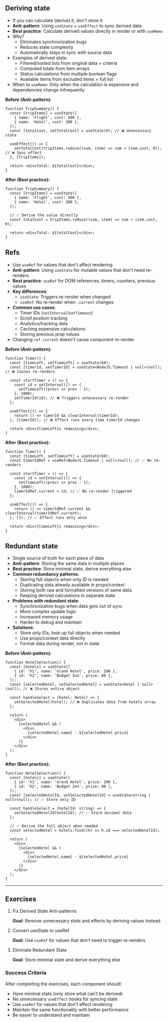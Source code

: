 ## Deriving state

- If you can calculate (derive) it, don't store it
- **Anti-pattern**: Using `useState` + `useEffect` to sync derived data
- **Best practice**: Calculate derived values directly in render or with `useMemo`
- Why?
  - Eliminates synchronization bugs
  - Reduces state complexity
  - Automatically stays in sync with source data
- Examples of derived state:
  - Filtered/sorted lists from original data + criteria
  - Computed totals from item arrays
  - Status calculations from multiple boolean flags
  - Available items from excluded items + full list
- When to `useMemo`: Only when the calculation is expensive and dependencies change infrequently

**Before (Anti-pattern):**

```tsx
function TripSummary() {
  const [tripItems] = useState([
    { name: 'Flight', cost: 500 },
    { name: 'Hotel', cost: 300 },
  ]);
  const [totalCost, setTotalCost] = useState(0); // ❌ Unnecessary state

  useEffect(() => {
    setTotalCost(tripItems.reduce((sum, item) => sum + item.cost, 0)); // ❌ Sync effect
  }, [tripItems]);

  return <div>Total: ${totalCost}</div>;
}
```

**After (Best practice):**

```tsx
function TripSummary() {
  const [tripItems] = useState([
    { name: 'Flight', cost: 500 },
    { name: 'Hotel', cost: 300 },
  ]);

  // ✅ Derive the value directly
  const totalCost = tripItems.reduce((sum, item) => sum + item.cost, 0);

  return <div>Total: ${totalCost}</div>;
}
```

## Refs

- Use `useRef` for values that don't affect rendering
- **Anti-pattern**: Using `useState` for mutable values that don't need re-renders
- **Best practice**: `useRef` for DOM references, timers, counters, previous values
- **Key differences**:
  - `useState`: Triggers re-render when changed
  - `useRef`: No re-render when `.current` changes
- **Common use cases**:
  - Timer IDs (`setInterval`/`setTimeout`)
  - Scroll position tracking
  - Analytics/tracking data
  - Caching expensive calculations
  - Storing previous prop values
- Changing `ref.current` doesn't cause component re-render

**Before (Anti-pattern):**

```tsx
function Timer() {
  const [timeLeft, setTimeLeft] = useState(60);
  const [timerId, setTimerId] = useState<NodeJS.Timeout | null>(null); // ❌ Causes re-renders

  const startTimer = () => {
    const id = setInterval(() => {
      setTimeLeft((prev) => prev - 1);
    }, 1000);
    setTimerId(id); // ❌ Triggers unnecessary re-render
  };

  useEffect(() => {
    return () => timerId && clearInterval(timerId);
  }, [timerId]); // ❌ Effect runs every time timerId changes

  return <div>{timeLeft}s remaining</div>;
}
```

**After (Best practice):**

```tsx
function Timer() {
  const [timeLeft, setTimeLeft] = useState(60);
  const timerIdRef = useRef<NodeJS.Timeout | null>(null); // ✅ No re-renders

  const startTimer = () => {
    const id = setInterval(() => {
      setTimeLeft((prev) => prev - 1);
    }, 1000);
    timerIdRef.current = id; // ✅ No re-render triggered
  };

  useEffect(() => {
    return () => timerIdRef.current && clearInterval(timerIdRef.current);
  }, []); // ✅ Effect runs only once

  return <div>{timeLeft}s remaining</div>;
}
```

## Redundant state

- Single source of truth for each piece of data
- **Anti-pattern**: Storing the same data in multiple places
- **Best practice**: Store minimal state, derive everything else
- **Common redundancy patterns**:
  - Storing full objects when only ID is needed
  - Duplicating data already available in props/context
  - Storing both raw and formatted versions of same data
  - Keeping derived calculations in separate state
- **Problems with redundant state**:
  - Synchronization bugs when data gets out of sync
  - More complex update logic
  - Increased memory usage
  - Harder to debug and maintain
- **Solutions**:
  - Store only IDs, look up full objects when needed
  - Use props/context data directly
  - Format data during render, not in state

**Before (Anti-pattern):**

```tsx
function HotelSelection() {
  const [hotels] = useState([
    { id: 'h1', name: 'Grand Hotel', price: 200 },
    { id: 'h2', name: 'Budget Inn', price: 80 },
  ]);
  const [selectedHotel, setSelectedHotel] = useState<Hotel | null>(null); // ❌ Stores entire object

  const handleSelect = (hotel: Hotel) => {
    setSelectedHotel(hotel); // ❌ Duplicates data from hotels array
  };

  return (
    <div>
      {selectedHotel && (
        <div>
          {selectedHotel.name} - ${selectedHotel.price}
        </div>
      )}
    </div>
  );
}
```

**After (Best practice):**

```tsx
function HotelSelection() {
  const [hotels] = useState([
    { id: 'h1', name: 'Grand Hotel', price: 200 },
    { id: 'h2', name: 'Budget Inn', price: 80 },
  ]);
  const [selectedHotelId, setSelectedHotelId] = useState<string | null>(null); // ✅ Store only ID

  const handleSelect = (hotelId: string) => {
    setSelectedHotelId(hotelId); // ✅ Store minimal data
  };

  // ✅ Derive the full object when needed
  const selectedHotel = hotels.find((h) => h.id === selectedHotelId);

  return (
    <div>
      {selectedHotel && (
        <div>
          {selectedHotel.name} - ${selectedHotel.price}
        </div>
      )}
    </div>
  );
}
```

---

## Exercises

1. Fix Derived State Anti-patterns

   **Goal**: Remove unnecessary state and effects by deriving values instead

2. Convert useState to useRef

   **Goal**: Use `useRef` for values that don't need to trigger re-renders

3. Eliminate Redundant State

   **Goal**: Store minimal state and derive everything else

### Success Criteria

After completing the exercises, each component should:

- Have minimal state (only store what can't be derived)
- No unnecessary `useEffect` hooks for syncing state
- Use `useRef` for values that don't affect rendering
- Maintain the same functionality with better performance
- Be easier to understand and maintain
